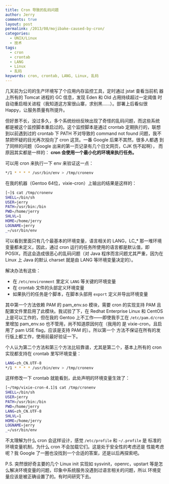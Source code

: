 ```yaml
---
title: Cron 导致的乱码问题
author: Jerry
comments: true
layout: post
permalink: /2013/08/mojibake-caused-by-cron/
categories:
  - UNIX/Linux
  - 技术
tags:
  - cron
  - crontab
  - LANG
  - Linux
  - 乱码
keywords: cron, crontab, LANG, Linux, 乱码
---
```


几天前为公司的生产环境写了个应用内存监控工具，定时通过 jstat 查看当前机
器上所有的 Tomcat 进程的 GC 信息，发现 Eden 和 Old 占用持续超过一定阈值
时自动重启相关进程（我知道这方案很山寨，求别黑……）。部署上后看似很
Happy，让服务质量有所提升。

但好景不长，没过多久，多个系统纷纷反映出现了奇怪的乱码问题，而这些系统
都是被这个监控脚本重启过的。这个监控脚本是通过 crontab 定期执行的，联想
到以前遇到过的 crontab 下 PATH 不对导致的 command not found 问题，我不
禁把怀疑的目光再次投向了 cron 这货。一番 Google 后果不其然，很多人都遇
到了同样的问题（Google 出来的第一页记录有几个日文网页，CJK 伤不起啊），
而原因其实都是一样的： **cron 会使用一个最小化的环境来执行任务。**

<!--more-->

可以用 cron 来执行一下 env 来验证这一点：

```sh
*/1 * * * * /usr/bin/env > /tmp/cronenv
```

在我的机器（Gentoo 64位，vixie-cron）上输出的结果是这样的：

```sh
[~]$ cat /tmp/cronenv
SHELL=/bin/sh
USER=jerry
PATH=/usr/bin:/bin
PWD=/home/jerry
SHLVL=1
HOME=/home/jerry
LOGNAME=jerry
_=/usr/bin/env
```

可以看到里面只有几个最基本的环境变量，语言相关的 LANG，LC_* 那一堆环境
变量都未定义，因此，通过 cron 运行的任务所使用的语言都是默认值，即
POSIX，而这会造成很恶心的乱码问题（对 Java 程序而言问题尤其严重，因为在
Linux 上 Java 的默认 charset 就是由 LANG 等环境变量决定的）。

解决办法有这些：

   - 在 `/etc/environment` 里定义 `LANG` 等关键的环境变量
   - 在 crontab 文件的头部定义环境变量
   - 如果执行的任务是个脚本，在脚本头部用 `export` 定义并导出环境变量

其中第一个方法依赖 PAM 的 pam_env.so 模块，需要 cron 的实现支持 PAM 且
配置文件里启用了此模块。我试验了下，在 Redhat Enterprise Linux 和
CentOS 上是可以工作的，但在我的 Gentoo 上不工作——即使我手工在
`/etc/pam.d/cron` 里增加 pam_env.so 也不管用，尚不知道原因何在（我用的
是 vixie-cron，且启用了 pam USE flag，应该是支持 PAM 的）。所以第一个
方法不保证在所有的发行版上都工作，使用前最好验证一下。

个人认为第二个方法和第三个方法比较靠谱，尤其是第二个，基本上所有的
cron 实现都支持在 crontab 里写环境变量：

```sh
LANG=zh_CN.UTF-8
*/1 * * * * /usr/bin/env > /tmp/cronenv
```

这样修改一下 crontab 就能看到，此处声明的环境变量生效了：

```sh
[~/tmp/vixie-cron-4.1]$ cat /tmp/cronenv
SHELL=/bin/sh
USER=jerry
PATH=/usr/bin:/bin
PWD=/home/jerry
LANG=zh_CN.UTF-8
SHLVL=1
HOME=/home/jerry
LOGNAME=jerry
_=/usr/bin/env
```

不太理解为什么 cron 会这样设计，感觉 `/etc/profile` 和 `~/.profile` 是
标准的环境变量机制，为什么 cron 不会加载它们。这是处于安全性的考虑还是
性能考虑呢？我 Google 了一圈也没找到一个合适的答案，还是以后再探索吧。

P.S. 突然很好奇主要的几个 Linux init 实现如 sysvinit，openrc，upstart
等是怎么解决环境变量的问题，印象中系统服务没遇到过语言相关的问题，所以
环境变量应该是被正确设置了的。有时间研究下去。
